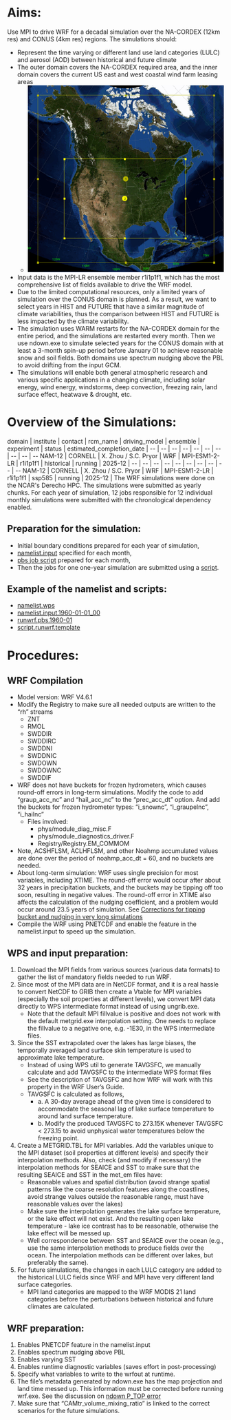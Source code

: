# **Aims:**
Use MPI to drive WRF for a decadal simulation over the NA-CORDEX (12km res) and CONUS (4km res) regions. The simulations should:
- Represent the time varying or different land use land categories (LULC) and aerosol (AOD) between historical and future climate
- The outer domain covers the NA-CORDEX required area, and the inner domain covers the current US east and west coastal wind farm leasing areas
  + ![model_domains](https://github.com/levinzx/NA-CORDEX-CMIP6-CORNELL/blob/main/model_domain.png)
- Input data is the MPI-LR ensemble member r1i1p1f1, which has the most comprehensive list of fields available to drive the WRF model.
- Due to the limited computational resources, only a limited years of simulation over the CONUS domain is planned. As a result, we want to select years in HIST and FUTURE that have a similar magnitude of climate variabilities, thus the comparison between HIST and FUTURE is less impacted by the climate variability.
- The simulation uses WARM restarts for the NA-CORDEX domain for the entire period, and the simulations are restarted every month. Then we use ndown.exe to simulate selected years for the CONUS domain with at least a 3-month spin-up period before January 01 to achieve reasonable snow and soil fields. Both domains use spectrum nudging above the PBL to avoid drifting from the input GCM.
- The simulations will enable both general atmospheric research and various specific applications in a changing climate, including solar energy, wind energy, windstorms, deep convection, freezing rain, land surface effect, heatwave & drought, etc.

# **Overview of the Simulations:**
domain | institute | contact | rcm_name | driving_model | ensemble | experiment | status | estimated_completion_date | 
-- | -- | -- | -- | -- | -- | -- | -- | -- | --
NAM-12 | CORNELL | X. Zhou / S.C. Pryor | WRF | MPI-ESM1-2-LR | r1i1p1f1 | historical | running | 2025-12 |
-- | -- | -- | -- | -- | -- | -- | -- | -- | --
NAM-12 | CORNELL | X. Zhou / S.C. Pryor | WRF | MPI-ESM1-2-LR | r1i1p1f1 | ssp585 | running | 2025-12 |
The WRF simulations were done on the NCAR's Derecho HPC. The simulations were submitted as yearly chunks. For each year of simulation, 12 jobs responsible for 12 individual monthly simulations were submitted with the chronological dependency enabled.

## **Preparation for the simulation:**
- Initial boundary conditions prepared for each year of simulation,
- [namelist.input](https://github.com/levinzx/NA-CORDEX-CMIP6-CORNELL/blob/main/namelist.input.1960-01-01_00) specified for each month,
- [pbs job script](https://github.com/levinzx/NA-CORDEX-CMIP6-CORNELL/blob/main/runwrf.pbs.1960-01) prepared for each month,
- Then the jobs for one one-year simulation are submitted using a [script](https://github.com/levinzx/NA-CORDEX-CMIP6-CORNELL/blob/main/script.runwrf.template).

## **Example of the namelist and scripts:**
- [namelist.wps](https://github.com/levinzx/NA-CORDEX-CMIP6-CORNELL/blob/main/namelist.wps)
- [namelist.input.1960-01-01_00](https://github.com/levinzx/NA-CORDEX-CMIP6-CORNELL/blob/main/namelist.input.1960-01-01_00)
- [runwrf.pbs.1960-01](https://github.com/levinzx/NA-CORDEX-CMIP6-CORNELL/blob/main/runwrf.pbs.1960-01)
- [script.runwrf.template](https://github.com/levinzx/NA-CORDEX-CMIP6-CORNELL/blob/main/script.runwrf.template)

# **Procedures:**
## **WRF Compilation**
- Model version: WRF V4.6.1
- Modify the Registry to make sure all needed outputs are written to the “rh” streams
    + ZNT
    + RMOL
    + SWDDIR
    + SWDDIRC
    + SWDDNI
    + SWDDNIC
    + SWDOWN
    + SWDOWNC
    + SWDDIF
- WRF does not have buckets for frozen hydrometers, which causes round-off errors in long-term simulations. Modify the code to add “graup_acc_nc” and “hail_acc_nc” to the “prec_acc_dt” option. And add the buckets for frozen hydrometer types: “i_snownc”, “i_graupelnc”, “i_hailnc”
    + Files involved:
        * phys/module_diag_misc.F
        * phys/module_diagnostics_driver.F
        * Registry/Registry.EM_COMMOM
- Note, ACSHFLSM, ACLHFLSM, and other Noahmp accumulated values are done over the period of noahmp_acc_dt = 60, and no buckets are needed.
- About long-term simulation: WRF uses single precision for most variables, including XTIME. The round-off error would occur after about 32 years in precipitation buckets, and the buckets may be tipping off too soon, resulting in negative values. The round-off error in XTIME also affects the calculation of the nudging coefficient, and a problem would occur around 23.5 years of simulation. See [Corrections for tipping bucket and nudging in very long simulations](https://github.com/wrf-model/WRF/pull/2063)
- Compile the WRF using PNETCDF and enable the feature in the namelist.input to speed up the simulation.

## **WPS and input preparation:**
1)	Download the MPI fields from various sources (various data formats) to gather the list of mandatory fields needed to run WRF.
2)	Since most of the MPI data are in NetCDF format, and it is a real hassle to convert NetCDF to GRIB then create a Vtable for MPI variables (especially the soil properties at different levels), we convert MPI data directly to WPS intermediate format instead of using ungrib.exe.
    - Note that the default MPI fillvalue is positive and does not work with the default metgrid.exe interpolation setting. One needs to replace the fillvalue to a negative one, e.g. -1E30, in the WPS intermediate files.
3)	Since the SST extrapolated over the lakes has large biases, the temporally averaged land surface skin temperature is used to approximate lake temperature.
    - Instead of using WPS util to generate TAVGSFC, we manually calculate and add TAVGSFC to the intermediate WPS format files
    - See the description of TAVGSFC and how WRF will work with this property in the WRF User’s Guide.
    - TAVGSFC is calculated as follows,
        - a.	A 30-day average ahead of the given time is considered to accommodate the seasonal lag of lake surface temperature to around land surface temperature.
        - b.	Modify the produced TAVGSFC to 273.15K whenever TAVGSFC < 273.15 to avoid unphysical water temperatures below the freezing point.
4)	Create a METGRID.TBL for MPI variables. Add the variables unique to the MPI dataset (soil properties at different levels) and specify their interpolation methods. Also, check (and modify if necessary) the interpolation methods for SEAICE and SST to make sure that the resulting SEAICE and SST in the met_em files have:
    - Reasonable values and spatial distribution (avoid strange spatial patterns like the coarse resolution features along the coastlines, avoid strange values outside the reasonable range, must have reasonable values over the lakes)
    - Make sure the interpolation generates the lake surface temperature, or the lake effect will not exist. And the resulting open lake temperature - lake ice contrast has to be reasonable, otherwise the lake effect will be messed up.
    - Well correspondence between SST and SEAICE over the ocean (e.g., use the same interpolation methods to produce fields over the ocean. The interpolation methods can be different over lakes, but preferably the same).
5)	For future simulations, the changes in each LULC category are added to the historical LULC fields since WRF and MPI have very different land surface categories.
    - MPI land categories are mapped to the WRF MODIS 21 land categories before the perturbations between historical and future climates are calculated.

## **WRF preparation:**
1)	Enables PNETCDF feature in the namelist.input
2)	Enables spectrum nudging above PBL
3)	Enables varying SST
4)	Enables runtime diagnostic variables (saves effort in post-processing)
5)	Specify what variables to write to the wrfout at runtime.
6)	The file’s metadata generated by ndown.exe has the map projection and land time messed up. This information must be corrected before running wrf.exe. See the discussion on [ndown P_TOP error](https://forum.mmm.ucar.edu/threads/ndown-p_top-error-please-help.17476/#post-47491)
7)	Make sure that “CAMtr_volume_mixing_ratio” is linked to the correct scenarios for the future simulations.

